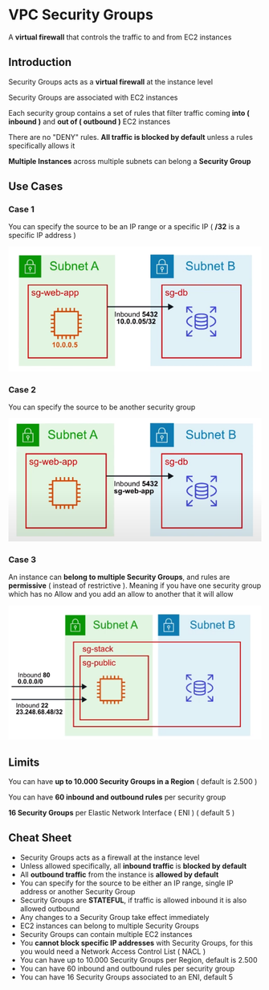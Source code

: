 # VPC Security Groups

A **virtual firewall** that controls the traffic
to and from EC2 instances

## Introduction

Security Groups acts as a **virtual firewall** at the
instance level

Security Groups are associated with EC2 instances

Each security group contains a set of rules that
filter traffic coming **into ( inbound )** and
**out of ( outbound )** EC2 instances

There are no "DENY" rules. **All traffic is blocked by default**
unless a rules specifically allows it

**Multiple Instances** across multiple subnets can belong
a **Security Group**

## Use Cases

### Case 1

You can specify the source to be an IP range or a
specific IP ( **/32** is a specific IP address )

<img
  src="../../public/images/vpc/sg_use_case_1.png"
  alt="Use Case 1" />

### Case 2

You can specify the source to be another security group

<img
  src="../../public/images/vpc/sg_use_case_2.png"
  alt="Use Case 2" />

### Case 3

An instance can **belong to multiple Security Groups**, and
rules are **permissive** ( instead of restrictive ).
Meaning if you have one security group which has no Allow
and you add an allow to another that it will allow

<img
  src="../../public/images/vpc/sg_use_case_3.png"
  alt="Use Case 3" />

## Limits

You can have **up to 10.000 Security Groups in a Region**
( default is 2.500 )

You can have **60 inbound and outbound rules** per security group

**16 Security Groups** per Elastic Network Interface ( ENI )
( default 5 )

## Cheat Sheet

- Security Groups acts as a firewall at the instance level
- Unless allowed specifically, all **inbound traffic** is
**blocked by default**
- All **outbound traffic** from the instance is
**allowed by default**
- You can specify for the source to be either an IP range,
single IP address or another Security Group
- Security Groups are **STATEFUL**, if traffic is allowed inbound
it is also allowed outbound
- Any changes to a Security Group take effect immediately
- EC2 instances can belong to multiple Security Groups
- Security Groups can contain multiple EC2 instances
- You **cannot block specific IP addresses** with Security Groups,
for this you would need a Network Access Control List
( NACL )
- You can have up to 10.000 Security Groups per Region,
default is 2.500
- You can have 60 inbound and outbound rules per security group
- You can have 16 Security Groups associated to an ENI,
default 5

<style>
.text-red {
  color: red;
}
</style>
